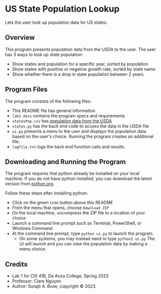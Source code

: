 # US State Population Lookup
Lets the user look up population data for US states.

## Overview
This program presents population data from the USDA to the user. The user has 3 ways to look up state population:
- Show states and population for a specific year, sorted by population
- Show states with positive or negative growth rate, sorted by state name
- Show whether there is a drop in state population between 2 years.

## Program Files
The program consists of the following files:
- This README file has general information
- `lab1.docx` contains the program specs and requirements
- `statesPop.csv` has [population data from the USDA](https://data.ers.usda.gov/reports.aspx?ID=17827)
- `states.py` has the back end code to access the data in the USDA file
- `ui.py` presents a menu to the user and displays the population data based on the user's choice.
Running the program creates an additional file:
- `logfile.txt` logs the back end function calls and results.

## Downloading and Running the Program
The program requires that python already be installed on your local machine. If you do not have python installed, you can download the latest version from [python.org](https://www.python.org/downloads/).

Follow these steps after installing python:
- Click on the green `Code` button above this README
- From the menu that opens, choose `Download ZIP`
- On the local machine, uncompress the ZIP file to a location of your choice
- Launch a command line prompt such as Terminal, PowerShell, or Windows Command. 
- At the command line prompt, type `python ui.py` to launch the program.
  - On some systems, you may instead need to type `python3 ui.py`
The UI will launch and you can view the population data by making a menu choice. 

## Credits
- Lab 1 for CIS 41B, De Anza College, Spring 2023
- Professor: Clare Nguyen
- Author: Surajit A. Bose, copyright © 2023. 
